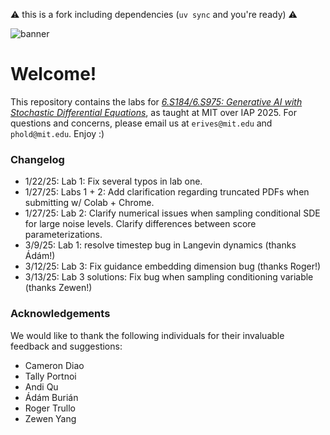 :warning: this is a fork including dependencies (`uv sync` and you're ready) :warning:


![banner](banner.png)
# Welcome!
This repository contains the labs for [*6.S184/6.S975: Generative AI with Stochastic Differential Equations*](https://diffusion.csail.mit.edu), as taught at MIT over IAP 2025. For questions and concerns, please email us at `erives@mit.edu` and `phold@mit.edu`. Enjoy :)

### Changelog
- 1/22/25: Lab 1: Fix several typos in lab one.
- 1/27/25: Labs 1 + 2: Add clarification regarding truncated PDFs when submitting w/ Colab + Chrome.
- 1/27/25: Lab 2: Clarify numerical issues when sampling conditional SDE for large noise levels. Clarify differences between score parameterizations.
- 3/9/25: Lab 1: resolve timestep bug in Langevin dynamics (thanks Ádám!)
- 3/12/25: Lab 3: Fix guidance embedding dimension bug (thanks Roger!)
- 3/13/25: Lab 3 solutions: Fix bug when sampling conditioning variable (thanks Zewen!)

### Acknowledgements
We would like to thank the following individuals for their invaluable feedback and suggestions:
- Cameron Diao
- Tally Portnoi
- Andi Qu
- Ádám Burián
- Roger Trullo
- Zewen Yang

